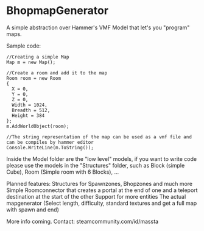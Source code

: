 # BhopmapGenerator
A simple abstraction over Hammer's VMF Model that let's you "program" maps.

Sample code:
```
//Creating a simple Map
Map m = new Map();

//Create a room and add it to the map
Room room = new Room
{
  X = 0,
  Y = 0,
  Z = 0,
  Width = 1024,
  Breadth = 512,
  Height = 384
};
m.AddWorldObject(room);
  
//The string representation of the map can be used as a vmf file and can be compiles by hammer editor
Console.WriteLine(m.ToString());
```
Inside the Model folder are the "low level" models, if you want to write code please use the models in the "Structures" folder, such as Block (simple Cube), Room (Simple room with 6 Blocks), ...

Planned features:
Structures for Spawnzones, Bhopzones and much more
Simple Roomconnector that creates a portal at the end of one and a teleport destination at the start of the other
Support for more entities
The actual mapgenerator (Select length, difficulty, standard textures and get a full map with spawn and end)

More info coming. Contact: steamcommunity.com/id/massta
